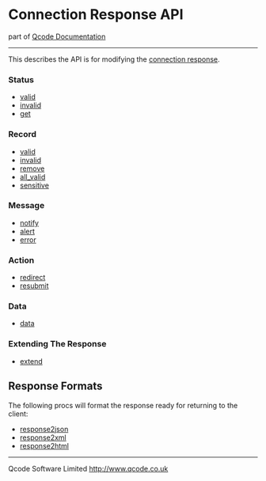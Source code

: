Connection Response API
===================
part of [Qcode Documentation](index.md)

* * *

This describes the API is for modifying the [connection response].

### Status

* [valid](procs/response_status_valid.md)
* [invalid](procs/response_status_invalid.md)
* [get](procs/response_status_get.md)

### Record

* [valid]
* [invalid]
* [remove]
* [all_valid]
* [sensitive]

### Message

* [notify]
* [alert]
* [error]

### Action

* [redirect]
* [resubmit]

### Data

* [data]

### Extending The Response

* [extend]

## Response Formats

The following procs will format the response ready for returning to the client:

* [response2json]
* [response2xml]
* [response2html]

* * *

Qcode Software Limited <http://www.qcode.co.uk>

[valid]: procs/response_record_valid.md
[invalid]: procs/response_record_invalid.md
[remove]: procs/response_record_remove.md
[all_valid]: procs/response_record_all_valid.md
[sensitive]: procs/response_record_sensitive.md
[notify]: procs/response_message_notify.md
[alert]: procs/response_message_alert.md
[error]: procs/response_message_error.md
[redirect]: procs/response_action_redirect.md
[resubmit]: procs/response_action_resubmit.md
[extend]: procs/response_extend.md
[data]: procs/response_data.md

[response2json]: procs/response2json.md
[response2xml]: procs/response2xml.md
[response2html]: procs/response2html.md

[connection response]: connection-response.md
